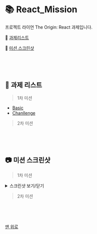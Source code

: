 # 📚 React_Mission
프로젝트 라이언 The Origin: React 과제입니다.  

📌 [과제리스트](#-과제-리스트)  

📌 [미션 스크린샷](#-미션-스크린샷) 



<br/>
<br/>
<br/>





## 📝 과제 리스트

> 1차 미션  
  - [Basic](./1차/Basic/m1-basic.md)  
  - [Chanllenge](./1차/Challenge/m1-challenge.md)  

> 2차 미션  
<!--   - [Basic](./1차/Basic/m2-basic.md)  
  - [Chanllenge](./1차/Challenge/m2-challenge.md)   -->
  

<!-- <p align="center">
  <img src=""></img>
</p> -->




<br/>
<br/>
<br/>




## 📷 미션 스크린샷

> 1차 미션  
  <details>
    <summary>스크린샷 보기/닫기</summary>
  <div markdown="1">

  <p align="center">
    <img src="./1차/Challenge/Screenshot_Mission1.png"></img>
  </p>

  </div>
  </details>


> 2차 미션
<!-- <p align="center">
  <img src=""></img>
</p> -->    




<br/>
<br/>
<br/>


[맨 위로](#-react_mission)
